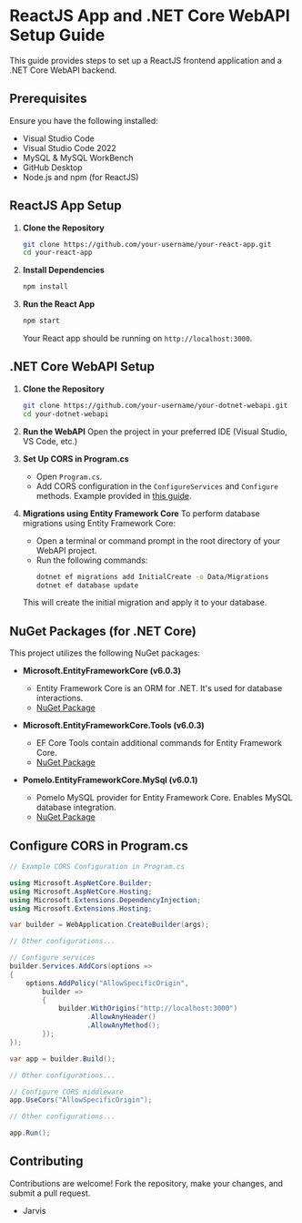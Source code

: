 # ReactJS App and .NET Core WebAPI Setup Guide

This guide provides steps to set up a ReactJS frontend application and a .NET Core WebAPI backend.

## Prerequisites

Ensure you have the following installed:
- Visual Studio Code
- Visual Studio Code 2022
- MySQL & MySQL WorkBench
- GitHub Desktop
- Node.js and npm (for ReactJS)


## ReactJS App Setup

1. **Clone the Repository**
    ```bash
    git clone https://github.com/your-username/your-react-app.git
    cd your-react-app
    ```

2. **Install Dependencies**
    ```bash
    npm install
    ```

3. **Run the React App**
    ```bash
    npm start
    ```
    Your React app should be running on `http://localhost:3000`.

## .NET Core WebAPI Setup

1. **Clone the Repository**
    ```bash
    git clone https://github.com/your-username/your-dotnet-webapi.git
    cd your-dotnet-webapi
    ```

2. **Run the WebAPI**
    Open the project in your preferred IDE (Visual Studio, VS Code, etc.)

3. **Set Up CORS in Program.cs**
    - Open `Program.cs`.
    - Add CORS configuration in the `ConfigureServices` and `Configure` methods. Example provided in [this guide](#configure-cors-in-programcs).

4. **Migrations using Entity Framework Core**
    To perform database migrations using Entity Framework Core:
    - Open a terminal or command prompt in the root directory of your WebAPI project.
    - Run the following commands:
        ```bash
        dotnet ef migrations add InitialCreate -o Data/Migrations
        dotnet ef database update
        ```
    This will create the initial migration and apply it to your database.


## NuGet Packages (for .NET Core)

This project utilizes the following NuGet packages:

- **Microsoft.EntityFrameworkCore (v6.0.3)**
  - Entity Framework Core is an ORM for .NET. It's used for database interactions.
  - [NuGet Package](https://www.nuget.org/packages/Microsoft.EntityFrameworkCore/6.0.3)

- **Microsoft.EntityFrameworkCore.Tools (v6.0.3)**
  - EF Core Tools contain additional commands for Entity Framework Core.
  - [NuGet Package](https://www.nuget.org/packages/Microsoft.EntityFrameworkCore.Tools/6.0.3)

- **Pomelo.EntityFrameworkCore.MySql (v6.0.1)**
  - Pomelo MySQL provider for Entity Framework Core. Enables MySQL database integration.
  - [NuGet Package](https://www.nuget.org/packages/Pomelo.EntityFrameworkCore.MySql/6.0.1)



## Configure CORS in Program.cs

```csharp
// Example CORS Configuration in Program.cs

using Microsoft.AspNetCore.Builder;
using Microsoft.AspNetCore.Hosting;
using Microsoft.Extensions.DependencyInjection;
using Microsoft.Extensions.Hosting;

var builder = WebApplication.CreateBuilder(args);

// Other configurations...

// Configure services
builder.Services.AddCors(options =>
{
    options.AddPolicy("AllowSpecificOrigin",
        builder =>
        {
            builder.WithOrigins("http://localhost:3000")
                   .AllowAnyHeader()
                   .AllowAnyMethod();
        });
});

var app = builder.Build();

// Other configurations...

// Configure CORS middleware
app.UseCors("AllowSpecificOrigin");

// Other configurations...

app.Run();
```

## Contributing

Contributions are welcome! Fork the repository, make your changes, and submit a pull request.
- Jarvis
